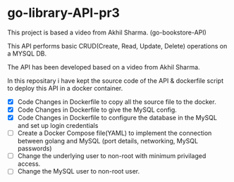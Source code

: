# go-library-API-pr3
This project is based a video from Akhil Sharma. (go-bookstore-API)

This API performs basic CRUD(Create, Read, Update, Delete) operations on a MYSQL DB.

The API has been developed based on a video from Akhil Sharma. 

In this repositary i have kept the source code of the API & dockerfile script to deploy this API in a docker container.

- [x] Code Changes in Dockerfile to copy all the source file to the docker.
- [x] Code Changes in Dockerfile to give the MySQL config.
- [x] Code Changes in Dockerfile to configure the database in the MySQL and set up login credentials
- [ ] Create a Docker Compose file(YAML) to implement the connection between golang and MySQL (port details, networking, MySQL passwords)
- [ ] Change the underlying user to non-root with minimum privilaged access.
- [ ] Change the MySQL user to non-root user.
